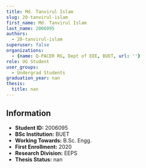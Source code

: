 ```yaml
---
title: Md. Tanvirul Islam
slug: 20-tanvirul-islam
first_name: Md. Tanvirul Islam
last_name: 2006095
authors:
  - 20-tanvirul-islam
superuser: false
organizations:
  - {name: Q-PACER RG, Dept of EEE, BUET, url: ''}
role: UG Student
user_groups:
  - Undergrad Students
graduation_year: nan
thesis:
  title: nan
---
```


## Information
* **Student ID:** 2006095
* **BSc Institution:** BUET
* **Working Towards:** B.Sc. Engg.
* **First Enrollment:** 2020
* **Research Division:** EEPS
* **Thesis Status:** nan
